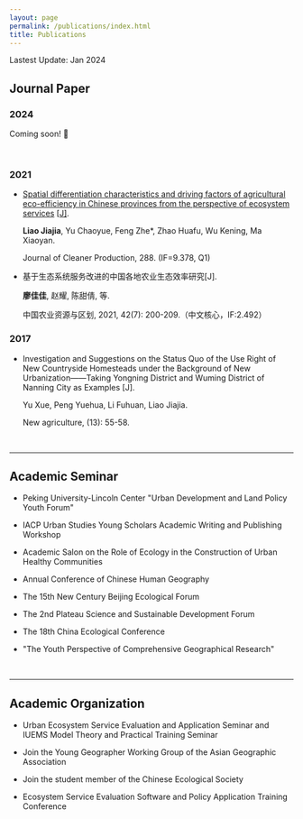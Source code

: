 ```yaml
---
layout: page
permalink: /publications/index.html
title: Publications
---
```


Lastest Update: Jan 2024&nbsp; 

## Journal Paper


### 2024

Coming soon! 🚀

<br>

### 2021

- [Spatial differentiation characteristics and driving factors of agricultural eco-efficiency in Chinese provinces from the perspective of ecosystem services](https://www.sciencedirect.com/science/article/pii/S0959652620355128) [[J\]](https://www.sciencedirect.com/science/article/pii/S0959652620355128).<br>

  **Liao Jiajia**, Yu Chaoyue, Feng Zhe*, Zhao Huafu, Wu Kening, Ma Xiaoyan. <br>

   Journal of Cleaner Production, 288. (IF=9.378, Q1)

- 基于生态系统服务改进的中国各地农业生态效率研究[J].

  **廖佳佳**, 赵耀, 陈甜倩, 等. <br>

  中国农业资源与区划, 2021, 42(7): 200-209.（中文核心，IF:2.492）<br>

### 2017

-  Investigation and Suggestions on the Status Quo of the Use Right of New Countryside Homesteads under the Background of New Urbanization——Taking Yongning District and Wuming District of Nanning City as Examples [J]. <br>

   Yu Xue, Peng Yuehua, Li Fuhuan, Liao Jiajia.<br>

   New agriculture, (13): 55-58.<br>

<br>

---

## Academic Seminar

- Peking University-Lincoln Center "Urban Development and Land Policy Youth Forum"<br>

- IACP Urban Studies Young Scholars Academic Writing and Publishing Workshop<br>

- Academic Salon on the Role of Ecology in the Construction of Urban Healthy Communities<br>

- Annual Conference of Chinese Human Geography<br>

- The 15th New Century Beijing Ecological Forum<br>

- The 2nd Plateau Science and Sustainable Development Forum<br>

- The 18th China Ecological Conference<br>

- "The Youth Perspective of Comprehensive Geographical Research"<br>

  <br>

---

## Academic Organization

- Urban Ecosystem Service Evaluation and Application Seminar and IUEMS Model Theory and Practical Training Seminar

- Join the Young Geographer Working Group of the Asian Geographic Association

- Join the student member of the Chinese Ecological Society

- Ecosystem Service Evaluation Software and Policy Application Training Conference

  <br>

